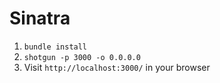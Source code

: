 Sinatra
=============

1. `bundle install`
2. `shotgun -p 3000 -o 0.0.0.0`
3. Visit `http://localhost:3000/` in your browser
